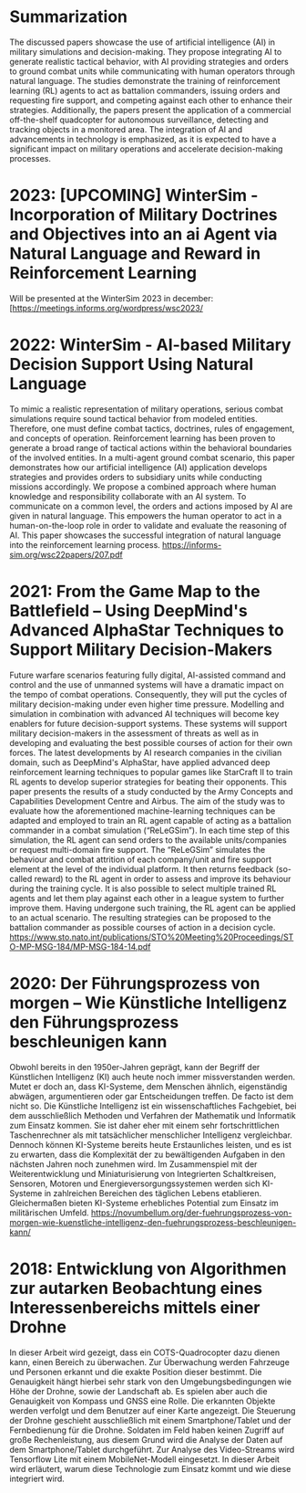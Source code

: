 # Summarization
The discussed papers showcase the use of artificial intelligence (AI) in military simulations and decision-making. They propose integrating AI to generate realistic tactical behavior, with AI providing strategies and orders to ground combat units while communicating with human operators through natural language. The studies demonstrate the training of reinforcement learning (RL) agents to act as battalion commanders, issuing orders and requesting fire support, and competing against each other to enhance their strategies. Additionally, the papers present the application of a commercial off-the-shelf quadcopter for autonomous surveillance, detecting and tracking objects in a monitored area. The integration of AI and advancements in technology is emphasized, as it is expected to have a significant impact on military operations and accelerate decision-making processes.

# 2023: [UPCOMING] WinterSim - Incorporation of Military Doctrines and Objectives into an ai Agent via Natural Language and Reward in Reinforcement Learning
Will be presented at the WinterSim 2023 in december: [https://meetings.informs.org/wordpress/wsc2023/

# 2022: WinterSim - AI-based Military Decision Support Using Natural Language
To mimic a realistic representation of military operations, serious combat simulations require sound tactical behavior from modeled entities. Therefore, one must define combat tactics, doctrines, rules of engagement, and concepts of operation. Reinforcement learning has been proven to generate a broad range of tactical actions within the behavioral boundaries of the involved entities. In a multi-agent ground combat scenario, this paper demonstrates how our artificial intelligence (AI) application develops strategies and provides orders to subsidiary units while conducting missions accordingly. We propose a combined approach where human knowledge and responsibility collaborate with an AI system. To communicate on a common level, the orders and actions imposed by AI are given in natural language. This empowers the human operator to act in a human-on-the-loop role in order to validate and evaluate the reasoning of AI. This paper showcases the successful integration of natural language into the reinforcement learning process.
https://informs-sim.org/wsc22papers/207.pdf

# 2021: From the Game Map to the Battlefield – Using DeepMind's Advanced AlphaStar Techniques to Support Military Decision-Makers
Future warfare scenarios featuring fully digital, AI-assisted command and control and the use of unmanned systems will have a dramatic impact on the tempo of combat operations. Consequently, they will put the cycles of military decision-making under even higher time pressure. Modelling and simulation in combination with advanced AI techniques will become key enablers for future decision-support systems. These systems will support military decision-makers in the assessment of threats as well as in developing and evaluating the best possible courses of action for their own forces. The latest developments by AI research companies in the civilian domain, such as DeepMind's AlphaStar, have applied advanced deep reinforcement learning techniques to popular games like StarCraft II to train RL agents to develop superior strategies for beating their opponents.
This paper presents the results of a study conducted by the Army Concepts and Capabilities Development Centre and Airbus. The aim of the study was to evaluate how the aforementioned machine-learning techniques can be adapted and employed to train an RL agent capable of acting as a battalion commander in a combat simulation (“ReLeGSim”). In each time step of this simulation, the RL agent can send orders to the available units/companies or request multi-domain fire support. The “ReLeGSim” simulates the behaviour and combat attrition of each company/unit and fire support element at the level of the individual platform. It then returns feedback (so-called reward) to the RL agent in order to assess and improve its behaviour during the training cycle. It is also possible to select multiple trained RL agents and let them play against each other in a league system to further improve them.
Having undergone such training, the RL agent can be applied to an actual scenario. The resulting strategies can be proposed to the battalion commander as possible courses of action in a decision cycle.
https://www.sto.nato.int/publications/STO%20Meeting%20Proceedings/STO-MP-MSG-184/MP-MSG-184-14.pdf

# 2020: Der Führungsprozess von morgen – Wie Künstliche Intelligenz den Führungsprozess beschleunigen kann
Obwohl bereits in den 1950er-Jahren geprägt, kann der Begriff der Künstlichen Intelligenz (KI) auch heute noch immer missverstanden werden. Mutet er doch an, dass KI-Systeme, dem Menschen ähnlich, eigenständig abwägen, argumentieren oder gar Entscheidungen treffen. De facto ist dem nicht so. Die Künstliche Intelligenz ist ein wissenschaftliches Fachgebiet, bei dem ausschließlich Methoden und Verfahren der Mathematik und Informatik zum Einsatz kommen. Sie ist daher eher mit einem sehr fortschrittlichen Taschenrechner als mit tatsächlicher menschlicher Intelligenz vergleichbar.
Dennoch können KI-Systeme bereits heute Erstaunliches leisten, und es ist zu erwarten, dass die Komplexität der zu bewältigenden Aufgaben in den nächsten Jahren noch zunehmen wird. Im Zusammenspiel mit der Weiterentwicklung und Miniaturisierung von Integrierten Schaltkreisen, Sensoren, Motoren und Energieversorgungssystemen werden sich KI-Systeme in zahlreichen Bereichen des täglichen Lebens etablieren. Gleichermaßen bieten KI-Systeme erhebliches Potential zum Einsatz im militärischen Umfeld.
https://novumbellum.org/der-fuehrungsprozess-von-morgen-wie-kuenstliche-intelligenz-den-fuehrungsprozess-beschleunigen-kann/

# 2018: Entwicklung von Algorithmen zur autarken Beobachtung eines Interessenbereichs mittels einer Drohne
In dieser Arbeit wird gezeigt, dass ein COTS-Quadrocopter dazu dienen kann, einen Bereich zu überwachen. Zur Überwachung werden Fahrzeuge und Personen erkannt und die exakte Position dieser bestimmt. Die Genauigkeit hängt hierbei sehr stark von den Umgebungsbedingungen wie Höhe der Drohne, sowie der Landschaft ab. Es spielen aber auch die Genauigkeit von Kompass und GNSS eine Rolle. Die erkannten Objekte werden verfolgt und dem Benutzer auf einer Karte angezeigt. Die Steuerung der Drohne geschieht ausschließlich mit einem Smartphone/Tablet und der Fernbedienung für die Drohne. Soldaten im Feld haben keinen Zugriff auf große Rechenleistung, aus diesem Grund wird die Analyse der Daten auf dem Smartphone/Tablet durchgeführt.
Zur Analyse des Video-Streams wird Tensorflow Lite mit einem MobileNet-Modell eingesetzt. In dieser Arbeit wird erläutert, warum diese Technologie zum Einsatz kommt und wie diese integriert wird.
